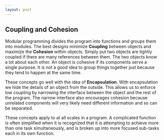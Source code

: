 ```yaml
---
layout: post
---
```


## Coupling and Cohesion

Modular programming divides the program into functions and groups them into modules. The best designs minimize **Coupling** between objects and maximize the **Cohesion** within objects. Simply put two objects are tightly coupled if there are many references between them. The two objects know a lot about each other. An object is cohesive if its components serve a single purpose. It is not a good idea to group things together just because they tend to happen at the same time.

These concepts go well with the idea of **Encapsulation**. With encapsulation we hide the details of an object from the outside. This allows us to enforce low coupling by narrowing the interface between the object and the rest of the program. The narrow interface also encourages cohesion because unrelated components will very likely need different information and so can be separated.

These concepts apply to at all scales in a program. A complicated function is often simplified when it is recognized that it is attempting to achieve more than one task simultaneously, and is broken up into more focused sub-tasks each in its own function.

